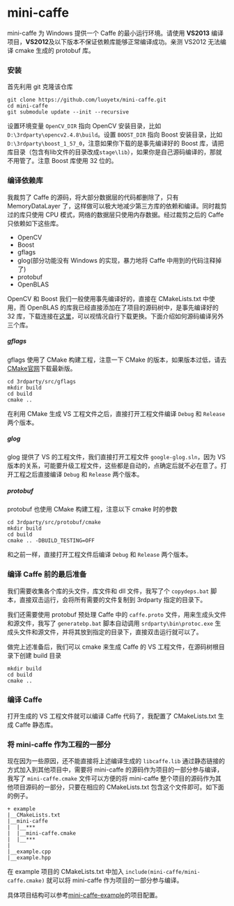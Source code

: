 mini-caffe
==========

mini-caffe 为 Windows 提供一个 Caffe 的最小运行环境。请使用 **VS2013** 编译项目，**VS2012**及以下版本不保证依赖库能够正常编译成功。亲测 VS2012 无法编译 cmake 生成的 protobuf 库。

### 安装

首先利用 git 克隆该仓库

```
git clone https://github.com/luoyetx/mini-caffe.git
cd mini-caffe
git submodule update --init --recursive
```

设置环境变量 `OpenCV_DIR` 指向 OpenCV 安装目录，比如 `D:\3rdparty\opencv2.4.8\build`。设置 `BOOST_DIR` 指向 Boost 安装目录，比如 `D:\3rdparty\boost_1_57_0`，注意如果你下载的是事先编译好的 Boost 库，请把库目录（包含有lib文件的目录改成`stage\lib`），如果你是自己源码编译的，那就不用管了。注意 Boost 库使用 32 位的。

### 编译依赖库

我裁剪了 Caffe 的源码，将大部分数据层的代码都删除了，只有 MemoryDataLayer 了，这样做可以极大地减少第三方库的依赖和编译。同时裁剪过的库只使用 CPU 模式，网络的数据层只使用内存数据。经过裁剪之后的 Caffe 只依赖如下这些库。

* OpenCV
* Boost
* gflags
* glog(部分功能没有 Windows 的实现，暴力地将 Caffe 中用到的代码注释掉了)
* protobuf
* OpenBLAS

OpenCV 和 Boost 我们一般使用事先编译好的，直接在 CMakeLists.txt 中使用，而 OpenBLAS 的库我已经直接添加在了项目的源码树中，是事先编译好的 32 库，下载连接在[这里](http://sourceforge.net/projects/openblas/files/v0.2.14/OpenBLAS-v0.2.14-Win32.zip/download)，可以视情况自行下载更换。下面介绍如何源码编译另外三个库。

##### gflags

gflags 使用了 CMake 构建工程，注意一下 CMake 的版本，如果版本过低，请去[CMake官网](http://www.cmake.org/download/)下载最新版。

```
cd 3rdparty/src/gflags
mkdir build
cd build
cmake ..
```

在利用 CMake 生成 VS 工程文件之后，直接打开工程文件编译 `Debug` 和 `Release` 两个版本。

##### glog

glog 提供了 VS 的工程文件，我们直接打开工程文件 `google-glog.sln`，因为 VS 版本的关系，可能要升级工程文件，这些都是自动的，点确定后就不必在意了。打开工程之后直接编译 `Debug` 和 `Release` 两个版本。

##### protobuf

protobuf 也使用 CMake 构建工程，注意以下 cmake 时的参数

```
cd 3rdparty/src/protobuf/cmake
mkdir build
cd build
cmake .. -DBUILD_TESTING=OFF
```

和之前一样，直接打开工程文件后编译 `Debug` 和 `Release` 两个版本。

### 编译 Caffe 前的最后准备

我们需要收集各个库的头文件，库文件和 dll 文件，我写了个 `copydeps.bat` 脚本，直接双击运行，会将所有需要的文件复制到 3rdparty 指定的目录下。

我们还需要使用 protobuf 预处理 Caffe 中的 `caffe.proto` 文件，用来生成头文件和源文件，我写了 `generatebp.bat` 脚本自动调用 `srdparty\bin\protoc.exe` 生成头文件和源文件，并将其放到指定的目录下，直接双击运行就可以了。

做完上述准备后，我们可以 cmake 来生成 Caffe 的 VS 工程文件，在源码树根目录下创建 build 目录

```
mkdir build
cd build
cmake ..
```

### 编译 Caffe

打开生成的 VS 工程文件就可以编译 Caffe 代码了，我配置了 CMakeLists.txt 生成 Caffe 静态库。

### 将 mini-caffe 作为工程的一部分

现在因为一些原因，还不能直接将上述编译生成的 `libcaffe.lib` 通过静态链接的方式加入到其他项目中，需要将 mini-caffe 的源码作为项目的一部分参与编译，我写了 `mini-caffe.cmake` 文件可以方便的将 mini-caffe 整个项目的源码作为其他项目源码的一部分，只要在相应的 CMakeLists.txt 包含这个文件即可。如下面的例子。

```
+ example
|__CMakeLists.txt
|__mini-caffe
|  |__***
|  |__mini-caffe.cmake
|  |__***
|
|__example.cpp
|__example.hpp
```

在 example 项目的 CMakeLists.txt 中加入 `include(mini-caffe/mini-caffe.cmake)` 就可以将 mini-caffe 作为项目的一部分参与编译。

具体项目结构可以参考[mini-caffe-example](https://github.com/luoyetx/mini-caffe-example)的项目配置。
